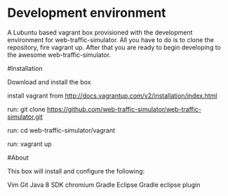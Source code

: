 Development environment
=====================
A Lubuntu based vagrant box provisioned with the development environment for web-traffic-simulator. All you have to do is to clone the repository, fire vagrant up. After that you are ready to begin developing to the awesome web-traffic-simulator.

#Installation

Download and install the box

install vagrant from http://docs.vagrantup.com/v2/installation/index.html

run:
	git clone https://github.com/web-traffic-simulator/web-traffic-simulator.git
	
run: 
	cd web-traffic-simulator/vagrant
	
run: 
	vagrant up

#About

This box will install and configure the following:

Vim
Git
Java 8 SDK
chromium
Gradle
Eclipse
Gradle eclipse plugin